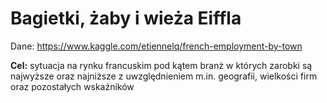 # Bagietki, żaby i wieża Eiffla

Dane: https://www.kaggle.com/etiennelq/french-employment-by-town

**Cel:** sytuacja na rynku francuskim pod kątem branż w których zarobki są najwyższe oraz
najniższe z uwzględnieniem m.in. geografii, wielkości firm oraz pozostałych wskaźników
